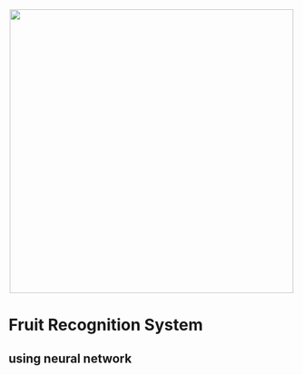 <div align=center>
  <img src="https://github.com/BaraSedih11/FruitRecognitionSystem/assets/98843912/df1478c4-5b47-41f1-b982-2722eb38337a" width=500px />
</div>


# Fruit Recognition System
## using neural network

